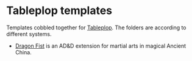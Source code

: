 # Tableplop templates

Templates cobbled together for [Tableplop](https://new.tableplop.com/). The folders are according to different systems.

- [Dragon Fist](./DragonFist/) is an AD&D extension for martial arts in magical Ancient China.